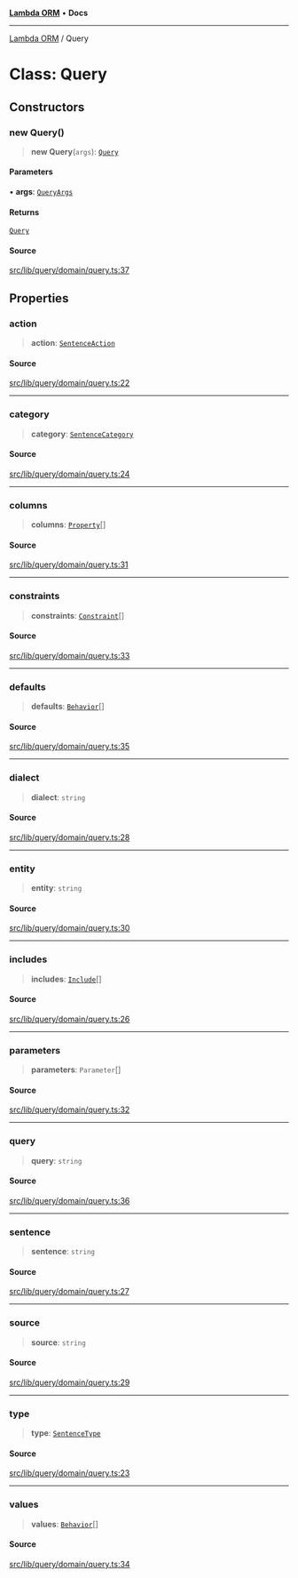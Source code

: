 [**Lambda ORM**](../README.md) • **Docs**

***

[Lambda ORM](../README.md) / Query

# Class: Query

## Constructors

### new Query()

> **new Query**(`args`): [`Query`](Query.md)

#### Parameters

• **args**: [`QueryArgs`](../interfaces/QueryArgs.md)

#### Returns

[`Query`](Query.md)

#### Source

[src/lib/query/domain/query.ts:37](https://github.com/lambda-orm/lambdaorm/blob/8a01b53f47623b9bd9ec972811e7799ca3c023c6/src/lib/query/domain/query.ts#L37)

## Properties

### action

> **action**: [`SentenceAction`](../enumerations/SentenceAction.md)

#### Source

[src/lib/query/domain/query.ts:22](https://github.com/lambda-orm/lambdaorm/blob/8a01b53f47623b9bd9ec972811e7799ca3c023c6/src/lib/query/domain/query.ts#L22)

***

### category

> **category**: [`SentenceCategory`](../enumerations/SentenceCategory.md)

#### Source

[src/lib/query/domain/query.ts:24](https://github.com/lambda-orm/lambdaorm/blob/8a01b53f47623b9bd9ec972811e7799ca3c023c6/src/lib/query/domain/query.ts#L24)

***

### columns

> **columns**: [`Property`](../interfaces/Property.md)[]

#### Source

[src/lib/query/domain/query.ts:31](https://github.com/lambda-orm/lambdaorm/blob/8a01b53f47623b9bd9ec972811e7799ca3c023c6/src/lib/query/domain/query.ts#L31)

***

### constraints

> **constraints**: [`Constraint`](../interfaces/Constraint.md)[]

#### Source

[src/lib/query/domain/query.ts:33](https://github.com/lambda-orm/lambdaorm/blob/8a01b53f47623b9bd9ec972811e7799ca3c023c6/src/lib/query/domain/query.ts#L33)

***

### defaults

> **defaults**: [`Behavior`](../interfaces/Behavior.md)[]

#### Source

[src/lib/query/domain/query.ts:35](https://github.com/lambda-orm/lambdaorm/blob/8a01b53f47623b9bd9ec972811e7799ca3c023c6/src/lib/query/domain/query.ts#L35)

***

### dialect

> **dialect**: `string`

#### Source

[src/lib/query/domain/query.ts:28](https://github.com/lambda-orm/lambdaorm/blob/8a01b53f47623b9bd9ec972811e7799ca3c023c6/src/lib/query/domain/query.ts#L28)

***

### entity

> **entity**: `string`

#### Source

[src/lib/query/domain/query.ts:30](https://github.com/lambda-orm/lambdaorm/blob/8a01b53f47623b9bd9ec972811e7799ca3c023c6/src/lib/query/domain/query.ts#L30)

***

### includes

> **includes**: [`Include`](Include.md)[]

#### Source

[src/lib/query/domain/query.ts:26](https://github.com/lambda-orm/lambdaorm/blob/8a01b53f47623b9bd9ec972811e7799ca3c023c6/src/lib/query/domain/query.ts#L26)

***

### parameters

> **parameters**: `Parameter`[]

#### Source

[src/lib/query/domain/query.ts:32](https://github.com/lambda-orm/lambdaorm/blob/8a01b53f47623b9bd9ec972811e7799ca3c023c6/src/lib/query/domain/query.ts#L32)

***

### query

> **query**: `string`

#### Source

[src/lib/query/domain/query.ts:36](https://github.com/lambda-orm/lambdaorm/blob/8a01b53f47623b9bd9ec972811e7799ca3c023c6/src/lib/query/domain/query.ts#L36)

***

### sentence

> **sentence**: `string`

#### Source

[src/lib/query/domain/query.ts:27](https://github.com/lambda-orm/lambdaorm/blob/8a01b53f47623b9bd9ec972811e7799ca3c023c6/src/lib/query/domain/query.ts#L27)

***

### source

> **source**: `string`

#### Source

[src/lib/query/domain/query.ts:29](https://github.com/lambda-orm/lambdaorm/blob/8a01b53f47623b9bd9ec972811e7799ca3c023c6/src/lib/query/domain/query.ts#L29)

***

### type

> **type**: [`SentenceType`](../enumerations/SentenceType.md)

#### Source

[src/lib/query/domain/query.ts:23](https://github.com/lambda-orm/lambdaorm/blob/8a01b53f47623b9bd9ec972811e7799ca3c023c6/src/lib/query/domain/query.ts#L23)

***

### values

> **values**: [`Behavior`](../interfaces/Behavior.md)[]

#### Source

[src/lib/query/domain/query.ts:34](https://github.com/lambda-orm/lambdaorm/blob/8a01b53f47623b9bd9ec972811e7799ca3c023c6/src/lib/query/domain/query.ts#L34)
